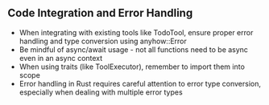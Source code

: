 ## Code Integration and Error Handling
- When integrating with existing tools like TodoTool, ensure proper error handling and type conversion using anyhow::Error
- Be mindful of async/await usage - not all functions need to be async even in an async context
- When using traits (like ToolExecutor), remember to import them into scope
- Error handling in Rust requires careful attention to error type conversion, especially when dealing with multiple error types 
